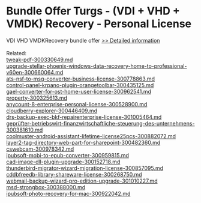 # Bundle Offer Turgs - (VDI + VHD + VMDK) Recovery - Personal License
VDI VHD VMDKRecovery bundle offer
[>> Detailed information](https://secure.shareit.com/shareit/product.html?productid=300998637&affiliateid=200057808)<br/><br/>Related:
<br />[tweak-pdf-300330649.md](https://github.com/downloadplanet/downloadplanet/blob/main/tweak-pdf-300330649.md)<br />[upgrade-stellar-phoenix-windows-data-recovery-home-to-professional-v60en-300660064.md](https://github.com/downloadplanet/downloadplanet/blob/main/upgrade-stellar-phoenix-windows-data-recovery-home-to-professional-v60en-300660064.md)<br />[ats-nsf-to-msg-converter-business-license-300778863.md](https://github.com/downloadplanet/downloadplanet/blob/main/ats-nsf-to-msg-converter-business-license-300778863.md)<br />[control-panel-krpano-plugin-orangetoolbar-300435125.md](https://github.com/downloadplanet/downloadplanet/blob/main/control-panel-krpano-plugin-orangetoolbar-300435125.md)<br />[gael-converter-for-ost-home-user-license-300962541.md](https://github.com/downloadplanet/downloadplanet/blob/main/gael-converter-for-ost-home-user-license-300962541.md)<br />[property-300325613.md](https://github.com/downloadplanet/downloadplanet/blob/main/property-300325613.md)<br />[anycount-8-enterprise-personal-license-300528900.md](https://github.com/downloadplanet/downloadplanet/blob/main/anycount-8-enterprise-personal-license-300528900.md)<br />[cloudberry-explorer-300446409.md](https://github.com/downloadplanet/downloadplanet/blob/main/cloudberry-explorer-300446409.md)<br />[drs-backup-exec-bkf-repairenterprise-license-301005464.md](https://github.com/downloadplanet/downloadplanet/blob/main/drs-backup-exec-bkf-repairenterprise-license-301005464.md)<br />[geprüfter-betriebswirt-finanzwirtschaftliche-steuerung-des-unternehmens-300381610.md](https://github.com/downloadplanet/downloadplanet/blob/main/geprüfter-betriebswirt-finanzwirtschaftliche-steuerung-des-unternehmens-300381610.md)<br />[coolmuster-android-assistant-lifetime-license25pcs-300882072.md](https://github.com/downloadplanet/downloadplanet/blob/main/coolmuster-android-assistant-lifetime-license25pcs-300882072.md)<br />[layer2-tag-directory-web-part-for-sharepoint-300482360.md](https://github.com/downloadplanet/downloadplanet/blob/main/layer2-tag-directory-web-part-for-sharepoint-300482360.md)<br />[cswebcam-300978342.md](https://github.com/downloadplanet/downloadplanet/blob/main/cswebcam-300978342.md)<br />[ipubsoft-mobi-to-epub-converter-300959815.md](https://github.com/downloadplanet/downloadplanet/blob/main/ipubsoft-mobi-to-epub-converter-300959815.md)<br />[cad-image-dll-plugin-upgrade-300152718.md](https://github.com/downloadplanet/downloadplanet/blob/main/cad-image-dll-plugin-upgrade-300152718.md)<br />[thunderbird-migrator-wizard-migration-license-300857095.md](https://github.com/downloadplanet/downloadplanet/blob/main/thunderbird-migrator-wizard-migration-license-300857095.md)<br />[cddbfreedb-library-shareware-license-300268750.md](https://github.com/downloadplanet/downloadplanet/blob/main/cddbfreedb-library-shareware-license-300268750.md)<br />[webmail-backup-wizard-pro-edition-upgrade-301010227.md](https://github.com/downloadplanet/downloadplanet/blob/main/webmail-backup-wizard-pro-edition-upgrade-301010227.md)<br />[msd-strongbox-300388000.md](https://github.com/downloadplanet/downloadplanet/blob/main/msd-strongbox-300388000.md)<br />[ipubsoft-photo-recovery-for-mac-300922042.md](https://github.com/downloadplanet/downloadplanet/blob/main/ipubsoft-photo-recovery-for-mac-300922042.md)